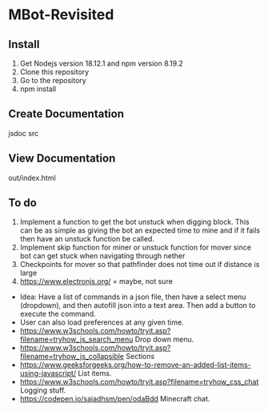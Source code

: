 # MBot-Revisited
## Install
1. Get Nodejs version 18.12.1 and npm version 8.19.2
2. Clone this repository
3. Go to the repository
4. npm install

## Create Documentation
jsdoc src

## View Documentation
out/index.html

## To do
1. Implement a function to get the bot unstuck when digging block. This can be as simple as giving the bot an expected time to mine and if it fails then have an unstuck function be called.
2. Implement skip function for miner or unstuck function for mover since bot can get stuck when navigating through nether
3. Checkpoints for mover so that pathfinder does not time out if distance is large
4. https://www.electronjs.org/ = maybe, not sure
- Idea: Have a list of commands in a json file, then have a select menu (dropdown), and then autofill json into a text area. Then add a button to execute the command.
- User can also load preferences at any given time.
- https://www.w3schools.com/howto/tryit.asp?filename=tryhow_js_search_menu Drop down menu.
- https://www.w3schools.com/howto/tryit.asp?filename=tryhow_js_collapsible Sections
- https://www.geeksforgeeks.org/how-to-remove-an-added-list-items-using-javascript/ List items.
- https://www.w3schools.com/howto/tryit.asp?filename=tryhow_css_chat Logging stuff.
- https://codepen.io/sajadhsm/pen/odaBdd Minecraft chat.